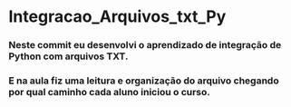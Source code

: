 # Integracao_Arquivos_txt_Py
### Neste commit eu desenvolvi o aprendizado de integração de Python com arquivos TXT.
### E na aula fiz uma leitura e organização do arquivo chegando por qual caminho cada aluno iniciou o curso.
